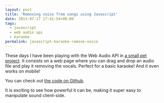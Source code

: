 ```yaml
---
layout: post
title: 'Removing voice from songs using Javascript'
date: 2013-07-17 17:41:54+00:00
tags:
  - javascript
  - web audio api
  - karaoke
permalink: javascript-karaoke-remove-voice
---
```


These days I have been playing with the Web Audio API in [a small pet project](
/karaoke/). It consists on a web page where you can drag and drop an audio file and play it removing the vocals. Perfect for a basic karaoke!
And it even works on mobile!

<!-- more -->
You can check out [the code on Github](https://github.com/JMPerez/karaoke).

It is exciting to see how powerful it can be, making it super easy to manipulate sound client-side.
